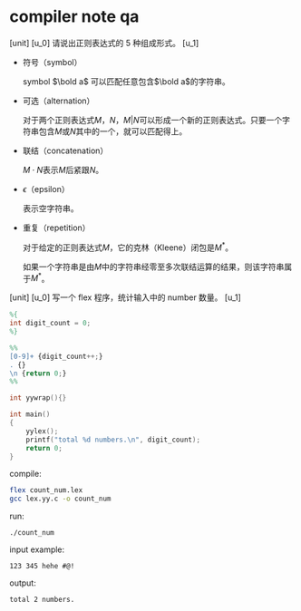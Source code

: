 # compiler note qa

[unit]
[u_0]
请说出正则表达式的 5 种组成形式。
[u_1]
* 符号（symbol）

    symbol $\bold a$ 可以匹配任意包含$\bold a$的字符串。

* 可选（alternation）

    对于两个正则表达式$M$，$N$，$M | N$可以形成一个新的正则表达式。只要一个字符串包含$M$或$N$其中的一个，就可以匹配得上。

* 联结（concatenation）

    $M \cdot N$表示$M$后紧跟$N$。

* $\epsilon$（epsilon）

    表示空字符串。

* 重复（repetition）

    对于给定的正则表达式$M$，它的克林（Kleene）闭包是$M^*$。

    如果一个字符串是由$M$中的字符串经零至多次联结运算的结果，则该字符串属于$M^*$。

[unit]
[u_0]
写一个 flex 程序，统计输入中的 number 数量。
[u_1]
```lex
%{
int digit_count = 0;
%}

%%
[0-9]+ {digit_count++;}
. {}
\n {return 0;}
%%

int yywrap(){}

int main()
{
	yylex();
	printf("total %d numbers.\n", digit_count);
	return 0;
}
```

compile:

```bash
flex count_num.lex
gcc lex.yy.c -o count_num
```

run:

`./count_num`

input example:

```
123 345 hehe #@!
```

output:

```
total 2 numbers.
```